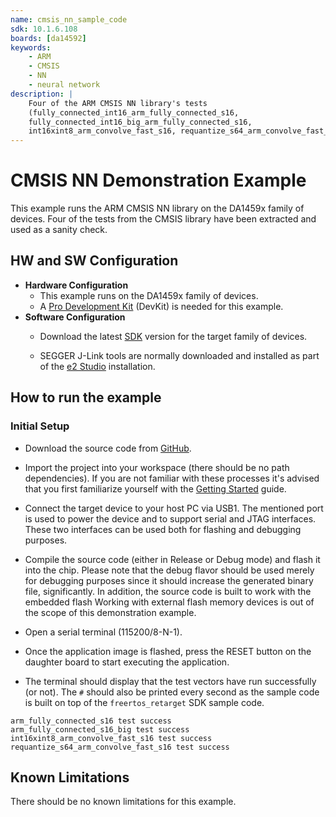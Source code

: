 ```yaml
---
name: cmsis_nn_sample_code
sdk: 10.1.6.108
boards: [da14592]
keywords:
    - ARM
    - CMSIS
    - NN
    - neural network
description: |
    Four of the ARM CMSIS NN library's tests
    (fully_connected_int16_arm_fully_connected_s16,
    fully_connected_int16_big_arm_fully_connected_s16,
    int16xint8_arm_convolve_fast_s16, requantize_s64_arm_convolve_fast_s16).
---
```


# CMSIS NN Demonstration Example

This example runs the ARM CMSIS NN library on the DA1459x family of devices. Four of the tests from the CMSIS library have been extracted and used as a sanity check. 

## HW and SW Configuration

  - **Hardware Configuration**
    - This example runs on the DA1459x family of devices.
    - A [Pro Development Kit](https://www.renesas.com/us/en/products/wireless-connectivity/bluetooth-low-energy/da14592-016fdevkt-p-smartbond-da14592-bluetooth-low-energy-52-soc-development-kit-pro) (DevKit) is needed for this example.
  - **Software Configuration**
    - Download the latest [SDK](https://www.renesas.com/us/en/products/wireless-connectivity/bluetooth-low-energy/da14592-smartbond-multi-core-bluetooth-le-52-soc-embedded-flash?gad_source=1) version for the target family of devices.

    - SEGGER J-Link tools are normally downloaded and installed as part of the [e2 Studio](https://www.renesas.com/us/en/software-tool/smartbond-development-tools) installation.

## How to run the example

### Initial Setup

- Download the source code from [GitHub](https://github.com/dialog-semiconductor/BLE_SDK10_DA1459x_examples). 
- Import the project into your workspace (there should be no path dependencies). If you are not familiar with these processes it's advised that you first familiarize yourself with the [Getting Started](https://lpccs-docs.renesas.com/um-b-166-da1459x_getting_started/index.html) guide.
- Connect the target device to your host PC via USB1. The mentioned port is used to power the device and to support serial and JTAG interfaces. These two interfaces can be used both for flashing and debugging purposes.
- Compile the source code (either in Release or Debug mode) and flash it into the chip. Please note that the debug flavor should be used merely for debugging purposes since it should increase the generated binary file, significantly. In addition, the source code is built to work with the embedded flash Working with external flash memory devices is out of the scope of this demonstration example.  
- Open a serial terminal (115200/8-N-1).
- Once the application image is flashed, press the RESET button on the daughter board to start executing the application. 

- The terminal should display that the test vectors have run successfully (or not). The `#` should also be printed every second as the sample code is built on top of the `freertos_retarget` SDK sample code. 

```
arm_fully_connected_s16 test success
arm_fully_connected_s16_big test success
int16xint8_arm_convolve_fast_s16 test success
requantize_s64_arm_convolve_fast_s16 test success
```

## Known Limitations

There should be no known limitations for this example.
